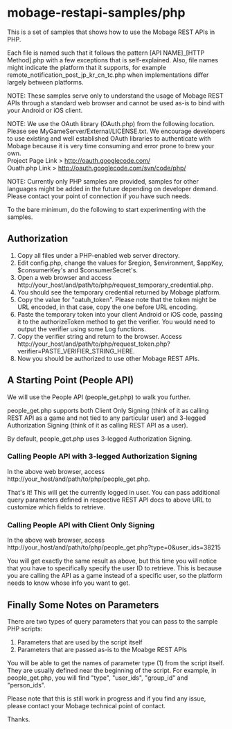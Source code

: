 mobage-restapi-samples/php
======================

This is a set of samples that shows how to use the Mobage REST APIs in PHP.

Each file is named such that it follows the pattern [API NAME]_[HTTP Method].php with a few exceptions that is self-explained. Also, file names might indicate the platform that it supports, for example remote_notification_post_jp_kr_cn_tc.php when implementations differ largely between platforms.

NOTE: These samples serve only to understand the usage of Mobage REST APIs through a standard web browser and cannot be used as-is to bind with your Android or iOS client.

NOTE: We use the OAuth library (OAuth.php) from the following location. Please see MyGameServer/External/LICENSE.txt. We encourage developers to use existing and well established OAuth libraries to authenticate with Mobage because it is very time consuming and error prone to brew your own.  
Project Page Link > http://oauth.googlecode.com/  
Ouath.php Link > http://oauth.googlecode.com/svn/code/php/


NOTE: Currently only PHP samples are provided, samples for other languages might be added in the future depending on developer demand. Please contact your point of connection if you have such needs.

To the bare minimum, do the following to start experimenting with the samples.

Authorization
-------------

1. Copy all files under a PHP-enabled web server directory.
2. Edit config.php, change the values for $region, $environment, $appKey, $consumerKey's and $consumerSecret's.
3. Open a web browser and access http://your_host/and/path/to/php/request_temporary_credential.php.
4. You should see the temporary credential returned by Mobage platform. 
5. Copy the value for "oatuh_token". Please note that the token might be URL encoded, in that case, copy the one before URL encoding.
6. Paste the temporary token into your client Android or iOS code, passing it to the authorizeToken method to get the verifier. You would need to output the verifier using some Log functions.
7. Copy the verifier string and return to the browser. Access http://your_host/and/path/to/php/request_token.php?verifier=PASTE_VERIFIER_STRING_HERE.
8. Now you should be authorized to use other Mobage REST APIs.

A Starting Point (People API)
-----------------------------

We will use the People API (people_get.php) to walk you further.

people_get.php supports both Client Only Signing (think of it as calling REST API as a game and not tied to any particular user) and 3-legged Authorization Signing (think of it as calling REST API as a user).

By default, people_get.php uses 3-legged Authorization Signing.

### Calling People API with 3-legged Authorization Signing

In the above web browser, access http://your_host/and/path/to/php/people_get.php.

That's it! This will get the currently logged in user. You can pass additional query parameters defined in respective REST API docs to above URL to customize which fields to retrieve.

### Calling People API with Client Only Signing

In the above web browser, access http://your_host/and/path/to/php/people_get.php?type=0&user_ids=38215

You will get exactly the same result as above, but this time you will notice that you have to specifically specify the user ID to retrieve. This is because you are calling the API as a game instead of a specific user, so the platform needs to know whose info you want to get.

Finally Some Notes on Parameters
--------------------------------
There are two types of query parameters that you can pass to the sample PHP scripts:
1. Parameters that are used by the script itself
2. Parameters that are passed as-is to the Moabge REST APIs

You will be able to get the names of parameter type (1) from the script itself. They are usually defined near the beginning of the script. For example, in people_get.php, you will find "type", "user_ids", "group_id" and "person_ids".

Please note that this is still work in progress and if you find any issue, please contact your Mobage technical point of contact.

Thanks.
